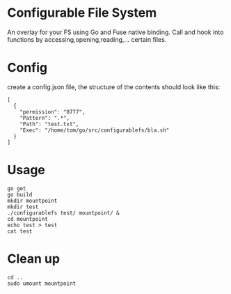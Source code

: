 # Configurable File System

An overlay for your FS using Go and Fuse native binding.
Call and hook into functions by accessing,opening,reading,... certain files.

# Config

create a config.json file, the structure of the contents should look like this:

```
[
  {
    "permission": "0777",
    "Pattern": ".*",
    "Path": "test.txt",
    "Exec": "/home/tom/go/src/configurablefs/bla.sh"
  }
]
```

# Usage

```
go get
go build
mkdir mountpoint
mkdir test
./configurablefs test/ mountpoint/ &
cd mountpoint
echo test > test
cat test
```

# Clean up
```
cd ..
sudo umount mountpoint
```